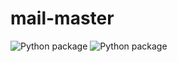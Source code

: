 # mail-master

![Python package](https://github.com/arungithub9/mail-master/workflows/Python%20package/badge.svg?branch=main)
![Python package](https://github.com/arungithub9/mail-master/workflows/Python%20package/badge.svg?branch=arungithub9-init-setup)




